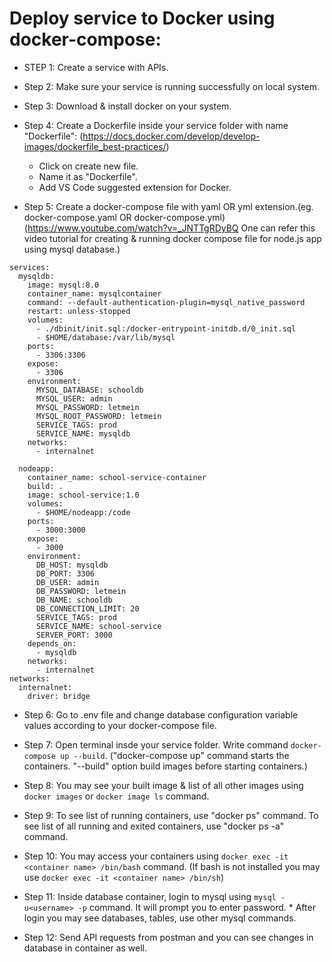 # Deploy service to Docker using docker-compose:

* STEP 1: Create a service with APIs.

* Step 2: Make sure your service is running successfully on local system.

* Step 3: Download & install docker on your system.

* Step 4: Create a Dockerfile inside your service folder with name "Dockerfile":
  (https://docs.docker.com/develop/develop-images/dockerfile_best-practices/)
  * Click on create new file.
  * Name it as "Dockerfile".
  * Add VS Code suggested extension for Docker.

* Step 5: Create a docker-compose file with yaml OR yml extension.(eg. docker-compose.yaml OR docker-compose.yml)
    (https://www.youtube.com/watch?v=_JNTTgRDyBQ One can refer this video tutorial for creating & running docker compose file for node.js app using mysql database.)

``` 
services:
  mysqldb:
    image: mysql:8.0
    container_name: mysqlcontainer
    command: --default-authentication-plugin=mysql_native_password
    restart: unless-stopped
    volumes:
      - ./dbinit/init.sql:/docker-entrypoint-initdb.d/0_init.sql
      - $HOME/database:/var/lib/mysql
    ports:
      - 3306:3306
    expose:
      - 3306
    environment:
      MYSQL_DATABASE: schooldb
      MYSQL_USER: admin
      MYSQL_PASSWORD: letmein
      MYSQL_ROOT_PASSWORD: letmein
      SERVICE_TAGS: prod
      SERVICE_NAME: mysqldb
    networks:
      - internalnet

  nodeapp:
    container_name: school-service-container
    build: .
    image: school-service:1.0
    volumes:
      - $HOME/nodeapp:/code
    ports:
      - 3000:3000
    expose:
      - 3000
    environment:
      DB_HOST: mysqldb
      DB_PORT: 3306
      DB_USER: admin
      DB_PASSWORD: letmein
      DB_NAME: schooldb
      DB_CONNECTION_LIMIT: 20
      SERVICE_TAGS: prod
      SERVICE_NAME: school-service
      SERVER_PORT: 3000
    depends_on:
      - mysqldb
    networks:
      - internalnet
networks:
  internalnet:
    driver: bridge
  ``` 
    

* Step 6: Go to .env file and change database configuration variable values according to your docker-compose file.

* Step 7: Open terminal insde your service folder. Write command ```docker-compose up --build```.
  ("docker-compose up" command starts the containers. "--build" option build images before starting containers.)

* Step 8: You may see your built image & list of all other images using ```docker images``` or ```docker image ls``` command.

* Step 9: To see list of running containers, use "docker ps" command. To see list of all running and exited containers, use "docker ps -a" command.

* Step 10: You may access your containers using ```docker exec -it <container name> /bin/bash``` command.
  (If bash is not installed you may use ```docker exec -it <container name> /bin/sh```)

* Step 11: Inside database container, login to mysql using ```mysql -u<username> -p``` command. It will prompt you to enter password. \* After login you may see databases, tables, use other mysql commands.

* Step 12: Send API requests from postman and you can see changes in database in container as well.
